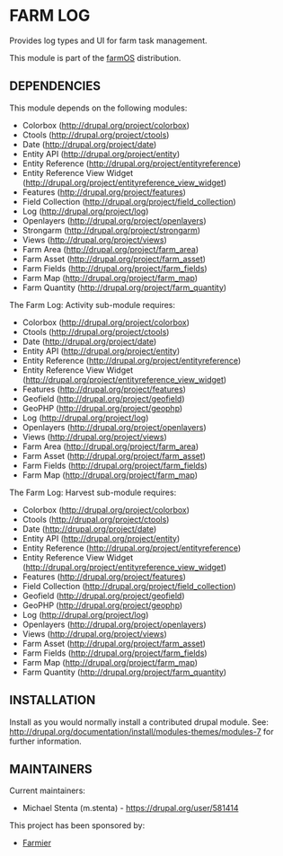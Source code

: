 FARM LOG
========

Provides log types and UI for farm task management.

This module is part of the [farmOS](http://drupal.org/project/farm)
distribution.

DEPENDENCIES
------------

This module depends on the following modules:

 * Colorbox (http://drupal.org/project/colorbox)
 * Ctools (http://drupal.org/project/ctools)
 * Date (http://drupal.org/project/date)
 * Entity API (http://drupal.org/project/entity)
 * Entity Reference (http://drupal.org/project/entityreference)
 * Entity Reference View Widget (http://drupal.org/project/entityreference_view_widget)
 * Features (http://drupal.org/project/features)
 * Field Collection (http://drupal.org/project/field_collection)
 * Log (http://drupal.org/project/log)
 * Openlayers (http://drupal.org/project/openlayers)
 * Strongarm (http://drupal.org/project/strongarm)
 * Views (http://drupal.org/project/views)
 * Farm Area (http://drupal.org/project/farm_area)
 * Farm Asset (http://drupal.org/project/farm_asset)
 * Farm Fields (http://drupal.org/project/farm_fields)
 * Farm Map (http://drupal.org/project/farm_map)
 * Farm Quantity (http://drupal.org/project/farm_quantity)

The Farm Log: Activity sub-module requires:

 * Colorbox (http://drupal.org/project/colorbox)
 * Ctools (http://drupal.org/project/ctools)
 * Date (http://drupal.org/project/date)
 * Entity API (http://drupal.org/project/entity)
 * Entity Reference (http://drupal.org/project/entityreference)
 * Entity Reference View Widget (http://drupal.org/project/entityreference_view_widget)
 * Features (http://drupal.org/project/features)
 * Geofield (http://drupal.org/project/geofield)
 * GeoPHP (http://drupal.org/project/geophp)
 * Log (http://drupal.org/project/log)
 * Openlayers (http://drupal.org/project/openlayers)
 * Views (http://drupal.org/project/views)
 * Farm Area (http://drupal.org/project/farm_area)
 * Farm Asset (http://drupal.org/project/farm_asset)
 * Farm Fields (http://drupal.org/project/farm_fields)
 * Farm Map (http://drupal.org/project/farm_map)

The Farm Log: Harvest sub-module requires:

  * Colorbox (http://drupal.org/project/colorbox)
  * Ctools (http://drupal.org/project/ctools)
  * Date (http://drupal.org/project/date)
  * Entity API (http://drupal.org/project/entity)
  * Entity Reference (http://drupal.org/project/entityreference)
  * Entity Reference View Widget (http://drupal.org/project/entityreference_view_widget)
  * Features (http://drupal.org/project/features)
  * Field Collection (http://drupal.org/project/field_collection)
  * Geofield (http://drupal.org/project/geofield)
  * GeoPHP (http://drupal.org/project/geophp)
  * Log (http://drupal.org/project/log)
  * Openlayers (http://drupal.org/project/openlayers)
  * Views (http://drupal.org/project/views)
  * Farm Asset (http://drupal.org/project/farm_asset)
  * Farm Fields (http://drupal.org/project/farm_fields)
  * Farm Map (http://drupal.org/project/farm_map)
  * Farm Quantity (http://drupal.org/project/farm_quantity)

INSTALLATION
------------

Install as you would normally install a contributed drupal module. See:
http://drupal.org/documentation/install/modules-themes/modules-7 for further
information.

MAINTAINERS
-----------

Current maintainers:
 * Michael Stenta (m.stenta) - https://drupal.org/user/581414

This project has been sponsored by:
 * [Farmier](http://farmier.com)
